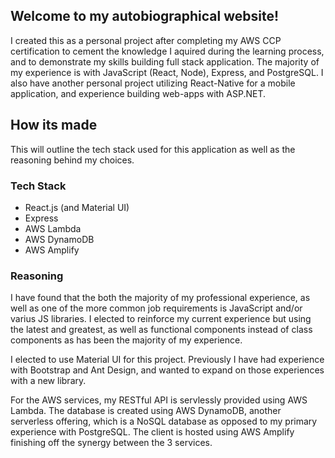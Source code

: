 ## Welcome to my autobiographical website!
I created this as a personal project after completing my AWS CCP certification to cement the knowledge I aquired during the learning process, and to demonstrate my skills building full stack application. The majority of my experience is with JavaScript (React, Node), Express, and PostgreSQL. I also have another personal project utilizing React-Native for a mobile application, and experience building web-apps with ASP.NET.

## How its made
This will outline the tech stack used for this application as well as the reasoning behind my choices.

### Tech Stack
- React.js (and Material UI)
- Express
- AWS Lambda
- AWS DynamoDB
- AWS Amplify

### Reasoning
I have found that the both the majority of my professional experience, as well as one of the more common job requirements is JavaScript and/or varius JS libraries. I elected to reinforce my current experience but using the latest and greatest, as well as functional components instead of class components as has been the majority of my experience.

I elected to use Material UI for this project. Previously I have had experience with Bootstrap and Ant Design, and wanted to expand on those experiences with a new library.

For the AWS services, my RESTful API is servlessly provided using AWS Lambda. The database is created using AWS DynamoDB, another serverless offering, which is a NoSQL database as opposed to my primary experience with PostgreSQL. The client is hosted using AWS Amplify finishing off the synergy between the 3 services.